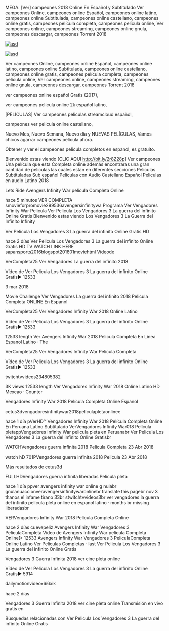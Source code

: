 MEGA. [Ver] campeones 2018 Online En Español y Subtitulado
Ver campeones Online, campeones online Español, campeones online latino, campeones online Subtitulada, campeones online castellano, campeones online gratis, campeones película completa, campeones película online, Ver campeones online, campeones streaming, campeones online gnula, campeones descargar, campeones Torrent 2018

<a href="http://cinemaxxi.stream/movie-watch/456929/c-and-eones-2018.php#PKG"><img src="https://cdn.cultofmac.com/wp-content/uploads/2017/03/itunes-movies-780x411.jpg" alt="asd" /></a>

<a href="http://cinemaxxi.stream/movie-watch/456929/c-and-eones-2018.php#PKG"><img src="http://i.imgur.com/2Quuyab.gif" alt="asd" /></a>

Ver campeones Online, campeones online Español, campeones online latino, campeones online Subtitulada, campeones online castellano, campeones online gratis, campeones película completa, campeones película online, Ver campeones online, campeones streaming, campeones online gnula, campeones descargar, campeones Torrent 2018

ver campeones online español Gratis (2017), 

ver campeones pelicula online 2k español latino, 

[PELÍCULAS] Ver campeones peliculas streamcloud español,

campeones ver pelicula online castellano,

Nuevo Mes, Nuevo Semana, Nuevo día y NUEVAS PELÍCULAS, Vamos chicos agarrar campeones película ahora. 

Obtener y ver el campeones película completos en espanol, es gratuito.

Bienvenido estas viendo [CLIC AQUI http://bit.ly/2r8Z28p] Ver campeones Una película que esta Completa online además encontraras una gran cantidad de peliculas las cuales estan en diferentes secciones Películas Subtituladas Sub español Peliculas con Audio Castellano Español Peliculas en audio Latino 2018

Lets Ride Avengers Infinity War película Completa Online

hace 5 minutos  VER COMPLETA smovieforpromovie299536avengersinfinitywa Programa Ver Vengadores Infinity War Pelicula Ver Pelicula Los Vengadores 3 La guerra del infinito Online Gratis Bienvenido estas viendo Los Vengadores 3 La Guerra del Infinito Infinity

Ver Pelicula Los Vengadores 3 La guerra del infinito Online Gratis HD

hace 2 días Ver Pelicula Los Vengadores 3 La guerra del infinito Online Gratis HD TV  WATCH  LINK HERE sapansports2016blogspot201801moviehtml Vídeode

VerCompleta25 Ver Vengadores La guerra del infinito 2018

Vídeo de Ver Pelicula Los Vengadores 3 La guerra del infinito Online Gratis▶ 12533

3 mar 2018

Movie Challenge Ver Vengadores La guerra del infinito 2018 Pelicula Completa ONLINE En Espanol

VerCompleta25 Ver Vengadores Infinity War 2018 Online Latino

Vídeo de Ver Pelicula Los Vengadores 3 La guerra del infinito Online Gratis▶ 12533

12533 length Ver Avengers Infinity War 2018 Pelicula Completa En Linea Espanol Latino · The

VerCompleta25 Ver Vengadores Infinity War Pelicula Completa

Vídeo de Ver Pelicula Los Vengadores 3 La guerra del infinito Online Gratis▶ 12533

twitchtvvideos234805382

3K views 12533 length Ver Vengadores Infinity War 2018 Online Latino HD Mexcao · Counter

Vengadores Infinity War 2018 Película Completa Online Espanol

cetus3dvengadoresinfinitywar2018peliculapletaonlinee

hace 1 día pVerHD™ Vengadores Infinity War 2018 Película Completa Online En Peruana Latino Subtitulado VerVengadores Infinity War018 Película pletappVengadores Infinity War pelicula pleta en Peruanabr Ver Pelicula Los Vengadores 3 La guerra del infinito Online Gratisbr

WATCHVengadores guerra infinita 2018 Pelicula Completa 23 Abr 2018

watch hD 701PVengadores guerra infinita 2018 Pelicula 23 Abr 2018

Más resultados de cetus3d

FULLHDVengadores guerra infinita liberadas Pelicula pleta

hace 1 día ppver avengers infinity war online g nulabr gnulanuaccionveravengersinfinitywaronlinebr translate this pagebr nov 3 thanos el infame tirano 33br stwitchtvvideos3br ver vengadores la guerra del infinito pelicula pleta online en espanol latino · months br missing liberadasbr

VERVengadores Infinity War 2018 Película Completa Online

hace 2 días cuevepeliz Avengers Infinity War Vengadores 3 PeliculaCompleta Video de Avengers Infinity War película Completa Online▷ 12533 Avengers Infinity War Vengadores 3 PeliculaCompleta Online Latino Ver Peliculas Completas · last Ver Pelicula Los Vengadores 3 La guerra del infinito Online Gratis

Vengadores 3 Guerra Infinita 2018 ver cine pleta online

Vídeo de Ver Pelicula Los Vengadores 3 La guerra del infinito Online Gratis▶ 5914

dailymotionvideox6i6xik

hace 2 días

Vengadores 3 Guerra Infinita 2018 ver cine pleta online Transmisión en vivo gratis en

Búsquedas relacionadas con Ver Pelicula Los Vengadores 3 La guerra del infinito Online Gratis

